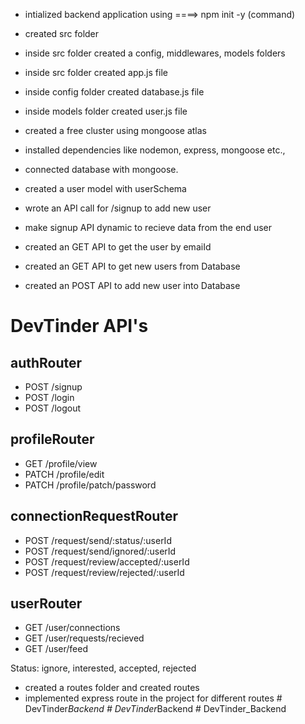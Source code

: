 - intialized backend application using ====> npm init -y (command)
- created src folder
- inside src folder created a config, middlewares, models folders
- inside src folder created app.js file
- inside config folder created database.js file
- inside models folder created user.js file

- created a free cluster using mongoose atlas
- installed dependencies like nodemon, express, mongoose etc.,
- connected database with mongoose.
- created a user model with userSchema

- wrote an API call for /signup to add new user
- make signup API dynamic to recieve data from the end user
- created an GET API to get the user by emaiId
- created an GET API to get new users from Database
- created an POST API to add new user into Database

# DevTinder API's

## authRouter

- POST /signup
- POST /login
- POST /logout

## profileRouter

- GET /profile/view
- PATCH /profile/edit
- PATCH /profile/patch/password

## connectionRequestRouter

- POST /request/send/:status/:userId
- POST /request/send/ignored/:userId
- POST /request/review/accepted/:userId
- POST /request/review/rejected/:userId

## userRouter

- GET /user/connections
- GET /user/requests/recieved
- GET /user/feed

Status: ignore, interested, accepted, rejected

- created a routes folder and created routes
- implemented express route in the project for different routes
#   D e v T i n d e r _ B a c k e n d  
 #   D e v T i n d e r _ B a c k e n d  
 #   D e v T i n d e r _ B a c k e n d  
 